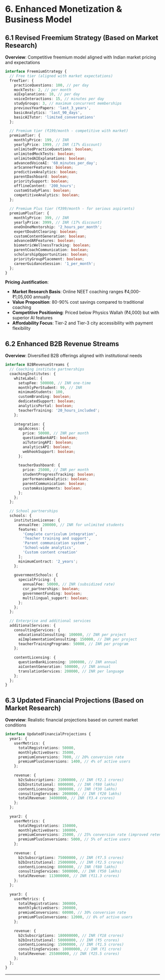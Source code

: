 # 6. Enhanced Monetization & Business Model

## 6.1 Revised Freemium Strategy (Based on Market Research)

**Overview**: Competitive freemium model aligned with Indian market pricing and expectations

```typescript
interface FreemiumStrategy {
  // Free tier (aligned with market expectations)
  freeTier: {
    practiceQuestions: 100, // per day
    mockTests: 2, // per month
    aiExplanations: 10, // per day
    voiceInteractions: 15, // minutes per day
    studyGroups: 3, // maximum concurrent memberships
    previousYearPapers: 'last_3_years',
    basicAnalytics: 'last_90_days',
    basicAITutor: 'limited_conversations'
  };
  
  // Premium tier (₹199/month - competitive with market)
  premiumTier: {
    monthlyPrice: 199, // INR
    yearlyPrice: 1999, // INR (17% discount)
    unlimitedPracticeQuestions: boolean;
    unlimitedMockTests: boolean;
    unlimitedAIExplanations: boolean;
    advancedVoiceAI: '60_minutes_per_day';
    arScannerFeatures: boolean;
    predictiveAnalytics: boolean;
    parentDashboard: boolean;
    prioritySupport: boolean;
    offlineContent: '200_hours';
    customStudyPlans: boolean;
    competitiveAnalytics: boolean;
  };
  
  // Premium Plus tier (₹399/month - for serious aspirants)
  premiumPlusTier: {
    monthlyPrice: 399, // INR
    yearlyPrice: 3999, // INR (17% discount)
    oneOnOneMentorship: '2_hours_per_month';
    expertDoubtClearing: boolean;
    customContentGeneration: boolean;
    advancedARFeatures: boolean;
    biometricWellnessTracking: boolean;
    parentCoachCommunication: boolean;
    scholarshipOpportunities: boolean;
    priorityGroupPlacement: boolean;
    careerGuidanceSession: '1_per_month';
  };
}
```

**Pricing Justification**:
- **Market Research Basis**: Online NEET coaching ranges ₹4,000-₹1,05,000 annually
- **Value Proposition**: 80-90% cost savings compared to traditional coaching
- **Competitive Positioning**: Priced below Physics Wallah (₹4,000) but with superior AI features
- **Affordability Focus**: Tier-2 and Tier-3 city accessibility with payment flexibility

## 6.2 Enhanced B2B Revenue Streams

**Overview**: Diversified B2B offerings aligned with institutional needs

```typescript
interface B2BRevenueStreams {
  // Coaching institute partnerships
  coachingInstitutes: {
    whiteLabel: {
      setupFee: 500000, // INR one-time
      monthlyPerStudent: 99, // INR
      minimumStudents: 100,
      customBranding: boolean;
      dedicatedSupport: boolean;
      analyticsPortal: boolean;
      teacherTraining: '20_hours_included';
    };
    
    integration: {
      apiAccess: {
        price: 50000, // INR per month
        questionBankAPI: boolean;
        aiTutoringAPI: boolean;
        analyticsAPI: boolean;
        webhookSupport: boolean;
      };
      
      teacherDashboard: {
        price: 25000, // INR per month
        studentProgressTracking: boolean;
        performanceAnalytics: boolean;
        parentCommunication: boolean;
        customAssignments: boolean;
      };
    };
  };
  
  // School partnerships
  schools: {
    institutionLicense: {
      annualFee: 200000, // INR for unlimited students
      features: [
        'Complete curriculum integration',
        'Teacher training and support',
        'Parent communication system',
        'School-wide analytics',
        'Custom content creation'
      ];
      minimumContract: '2_years';
    };
    
    governmentSchools: {
      specialPricing: {
        annualFee: 50000, // INR (subsidized rate)
        csr_partnerships: boolean;
        governmentFunding: boolean;
        multilingual_support: boolean;
      };
    };
  };
  
  // Enterprise and additional services
  additionalServices: {
    consultingServices: {
      educationalConsulting: 100000, // INR per project
      aiImplementationConsulting: 150000, // INR per project
      teacherTrainingPrograms: 50000, // INR per program
    };
    
    contentLicensing: {
      questionBankLicensing: 1000000, // INR annual
      aiContentGeneration: 500000, // INR annual
      translationServices: 200000, // INR per language
    };
  };
}
```

## 6.3 Updated Financial Projections (Based on Market Research)

**Overview**: Realistic financial projections based on current market conditions

```typescript
interface UpdatedFinancialProjections {
  year1: {
    userMetrics: {
      totalRegistrations: 50000,
      monthlyActiveUsers: 35000,
      premiumConversions: 7000, // 20% conversion rate
      premiumPlusConversions: 1400, // 4% of active users
    };
    
    revenue: {
      b2cSubscriptions: 21000000, // INR (₹2.1 crores)
      b2bInstitutional: 8000000, // INR (₹80 lakhs)
      contentLicensing: 3000000, // INR (₹30 lakhs)
      consultingServices: 2000000, // INR (₹20 lakhs)
      totalRevenue: 34000000, // INR (₹3.4 crores)
    };
  };
  
  year2: {
    userMetrics: {
      totalRegistrations: 150000,
      monthlyActiveUsers: 100000,
      premiumConversions: 25000, // 25% conversion rate (improved retention)
      premiumPlusConversions: 5000, // 5% of active users
    };
    
    revenue: {
      b2cSubscriptions: 75000000, // INR (₹7.5 crores)
      b2bInstitutional: 25000000, // INR (₹2.5 crores)
      contentLicensing: 8000000, // INR (₹80 lakhs)
      consultingServices: 5000000, // INR (₹50 lakhs)
      totalRevenue: 113000000, // INR (₹11.3 crores)
    };
  };
  
  year3: {
    userMetrics: {
      totalRegistrations: 300000,
      monthlyActiveUsers: 200000,
      premiumConversions: 60000, // 30% conversion rate
      premiumPlusConversions: 12000, // 6% of active users
    };
    
    revenue: {
      b2cSubscriptions: 180000000, // INR (₹18 crores)
      b2bInstitutional: 50000000, // INR (₹5 crores)
      contentLicensing: 15000000, // INR (₹1.5 crores)
      consultingServices: 10000000, // INR (₹1 crore)
      totalRevenue: 255000000, // INR (₹25.5 crores)
    };
  };
}
```

***

